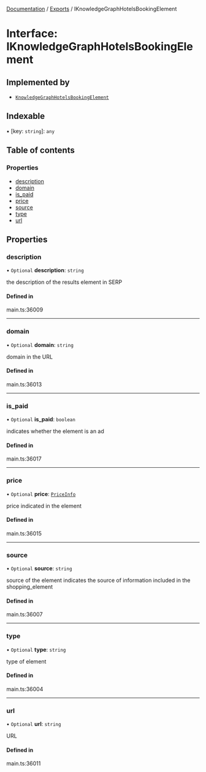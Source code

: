[Documentation](../README.md) / [Exports](../modules.md) / IKnowledgeGraphHotelsBookingElement

# Interface: IKnowledgeGraphHotelsBookingElement

## Implemented by

- [`KnowledgeGraphHotelsBookingElement`](../classes/KnowledgeGraphHotelsBookingElement.md)

## Indexable

▪ [key: `string`]: `any`

## Table of contents

### Properties

- [description](IKnowledgeGraphHotelsBookingElement.md#description)
- [domain](IKnowledgeGraphHotelsBookingElement.md#domain)
- [is\_paid](IKnowledgeGraphHotelsBookingElement.md#is_paid)
- [price](IKnowledgeGraphHotelsBookingElement.md#price)
- [source](IKnowledgeGraphHotelsBookingElement.md#source)
- [type](IKnowledgeGraphHotelsBookingElement.md#type)
- [url](IKnowledgeGraphHotelsBookingElement.md#url)

## Properties

### description

• `Optional` **description**: `string`

the description of the results element in SERP

#### Defined in

main.ts:36009

___

### domain

• `Optional` **domain**: `string`

domain in the URL

#### Defined in

main.ts:36013

___

### is\_paid

• `Optional` **is\_paid**: `boolean`

indicates whether the element is an ad

#### Defined in

main.ts:36017

___

### price

• `Optional` **price**: [`PriceInfo`](../classes/PriceInfo.md)

price indicated in the element

#### Defined in

main.ts:36015

___

### source

• `Optional` **source**: `string`

source of the element
indicates the source of information included in the shopping_element

#### Defined in

main.ts:36007

___

### type

• `Optional` **type**: `string`

type of element

#### Defined in

main.ts:36004

___

### url

• `Optional` **url**: `string`

URL

#### Defined in

main.ts:36011
